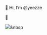 👋 Hi, I’m @yeezze

🌱 

<img src="https://img.shields.io/badge/Java-#007396?style=flat-square&logo=Java&logoColor=white"/></a>&nbsp 
